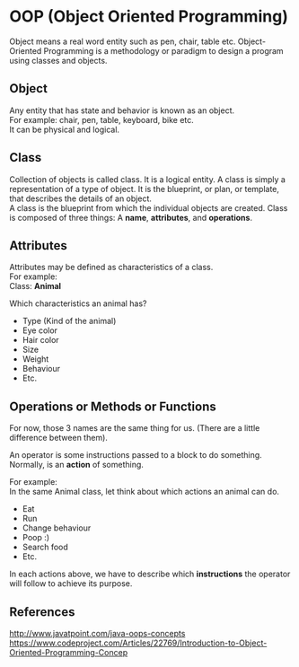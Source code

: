 # OOP (Object Oriented Programming)

Object means a real word entity such as pen, chair, table etc.
Object-Oriented Programming is a methodology or paradigm to design a program using classes and objects.

## Object

Any entity that has state and behavior is known as an object.  
For example: chair, pen, table, keyboard, bike etc.   
It can be physical and logical.

## Class

Collection of objects is called class. It is a logical entity.
A class is simply a representation of a type of object. It is the blueprint, or plan, or template, that describes the details of an object.  
A class is the blueprint from which the individual objects are created. Class is composed of three things: A **name**, **attributes**, and **operations**.

## Attributes

Attributes may be defined as characteristics of a class.  
For example:    
Class: **Animal**

Which characteristics an animal has?   
- Type (Kind of the animal)
- Eye color
- Hair color
- Size
- Weight
- Behaviour
- Etc.

## Operations or Methods or Functions

For now, those 3 names are the same thing for us. (There are a little difference between them).

An operator is some instructions passed to a block to do something.
Normally, is an **action** of something.

For example:    
In the same Animal class, let think about which actions an animal can do.

- Eat
- Run
- Change behaviour
- Poop :)
- Search food
- Etc.

In each actions above, we have to describe which **instructions** the operator will follow to achieve its purpose.


## References

http://www.javatpoint.com/java-oops-concepts   
https://www.codeproject.com/Articles/22769/Introduction-to-Object-Oriented-Programming-Concep    
